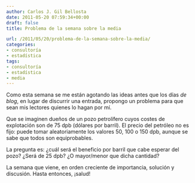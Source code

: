```yaml
---
author: Carlos J. Gil Bellosta
date: 2011-05-20 07:59:34+00:00
draft: false
title: Problema de la semana sobre la media

url: /2011/05/20/problema-de-la-semana-sobre-la-media/
categories:
- consultoría
- estadística
tags:
- consultoría
- estadística
- media
---
```


Como esta semana se me están agotando las ideas antes que los días _de blog_, en lugar de discurrir una entrada, propongo un problema para que sean mis lectores quienes lo hagan por mí.

Que se imaginen dueños de un pozo petrolífero cuyos costes de explotación son de 75 dpb (dólares por barril). El precio del petróleo no es fijo: puede tomar aleatoriamente los valores 50, 100 o 150 dpb, aunque se sabe que todos son equiprobables.

La pregunta es: ¿cuál será el beneficio por barril que cabe esperar del pozo? ¿Será de 25 dpb? ¿O mayor/menor que dicha cantidad?

La semana que viene, en orden creciente de importancia, solución y discusión. Hasta entonces, ¡salud!
